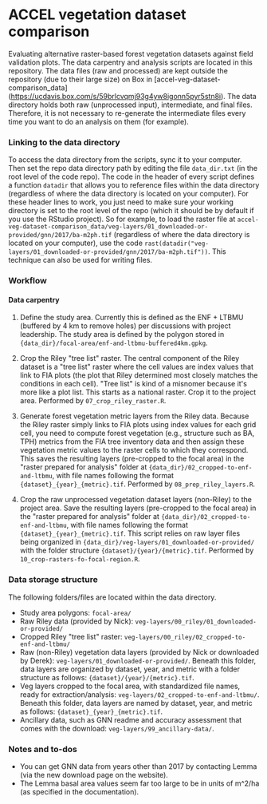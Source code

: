 # ACCEL vegetation dataset comparison

Evaluating alternative raster-based forest vegetation datasets against field validation plots. The data carpentry and analysis scripts are located in this repository. The data files (raw and processed) are kept outside the repository (due to their large size) on Box in [accel-veg-dataset-comparison_data] (https://ucdavis.box.com/s/59brlcvqmj93g4yw8igonn5pyr5stn8i). The data directory holds both raw (unprocessed input), intermediate, and final files. Therefore, it is not necessary to re-generate the intermediate files every time you want to do an analysis on them (for example).

### Linking to the data directory

To access the data directory from the scripts, sync it to your computer. Then set the repo data directory path by editing the file `data_dir.txt` (in the root level of the code repo). The code in the header of every script defines a function `datadir` that allows you to reference files within the data directory (regardless of where the data directory is located on your computer). For these header lines to work, you just need to make sure your working directory is set to the root level of the repo (which it should be by default if you use the RStudio project). So for example, to load the raster file at `accel-veg-dataset-comparison_data/veg-layers/01_downloaded-or-provided/gnn/2017/ba-m2ph.tif` (regardless of where the data directory is located on your computer), use the code `rast(datadir("veg-layers/01_downloaded-or-provided/gnn/2017/ba-m2ph.tif"))`. This technique can also be used for writing files. 


### Workflow

#### Data carpentry

1. Define the study area. Currently this is defined as the ENF + LTBMU (buffered by 4 km to remove holes) per discussions with project leadership. The study area is defined by the polygon stored in `{data_dir}/focal-area/enf-and-ltbmu-buffered4km.gpkg`.

1. Crop the Riley "tree list" raster. The central component of the Riley dataset is a "tree list" raster where the cell values are index values that link to FIA plots (the plot that Riley determined most closely matches the conditions in each cell). "Tree list" is kind of a misnomer because it's more like a plot list. This starts as a national raster. Crop it to the project area. Performed by `07_crop_riley_raster.R`.

1. Generate forest vegetation metric layers from the Riley data. Because the Riley raster simply links to FIA plots using index values for each grid cell, you need to compute forest vegetation (e.g., structure such as BA, TPH) metrics from the FIA tree inventory data and then assign these vegetation metric values to the raster cells to which they correspond. This saves the resulting layers (pre-cropped to the focal area) in the "raster prepared for analysis" folder at `{data_dir}/02_cropped-to-enf-and-ltbmu`, with file names following the format `{dataset}_{year}_{metric}.tif`. Performed by `08_prep_riley_layers.R`.

1. Crop the raw unprocessed vegetation dataset layers (non-Riley) to the project area. Save the resulting layers (pre-cropped to the focal area) in the "raster prepared for analysis" folder at `{data_dir}/02_cropped-to-enf-and-ltbmu`, with file names following the format `{dataset}_{year}_{metric}.tif`. This script relies on raw layer files being organized in `{data_dir}/veg-layers/01_downloaded-or-provided/` with the folder structure `{dataset}/{year}/{metric}.tif`. Performed by `10_crop-rasters-fo-focal-region.R`.


### Data storage structure

The following folders/files are located within the data directory.

* Study area polygons: `focal-area/`
* Raw Riley data (provided by Nick): `veg-layers/00_riley/01_downloaded-or-provided/`
* Cropped Riley "tree list" raster: `veg-layers/00_riley/02_cropped-to-enf-and-ltbmu/`
* Raw (non-Riley) vegetation data layers (provided by Nick or downloaded by Derek): `veg-layers/01_downloaded-or-provided/`. Beneath this folder, data layers are organized by dataset, year, and metric with a folder structure as follows: `{dataset}/{year}/{metric}.tif`.
* Veg layers cropped to the focal area, with standardized file names, ready for extraction/analysis: `veg-layers/02_cropped-to-enf-and-ltbmu/`. Beneath this folder, data layers are named by dataset, year, and metric as follows: `{dataset}_{year}_{metric}.tif`.
* Ancillary data, such as GNN readme and accuracy assessment that comes with the download: `veg-layers/99_ancillary-data/`.


### Notes and to-dos
* You can get GNN data from years other than 2017 by contacting Lemma (via the new download page on the website).
* The Lemma basal area values seem far too large to be in units of m^2/ha (as specified in the documentation).
